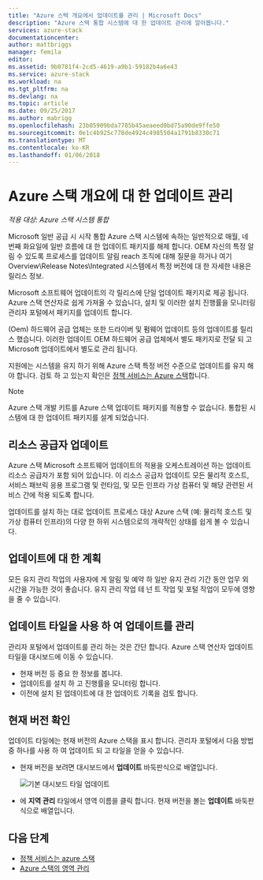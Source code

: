 ```yaml
---
title: "Azure 스택 개요에서 업데이트를 관리 | Microsoft Docs"
description: "Azure 스택 통합 시스템에 대 한 업데이트 관리에 알아봅니다."
services: azure-stack
documentationcenter: 
author: mattbriggs
manager: femila
editor: 
ms.assetid: 9b0781f4-2cd5-4619-a9b1-59182b4a6e43
ms.service: azure-stack
ms.workload: na
ms.tgt_pltfrm: na
ms.devlang: na
ms.topic: article
ms.date: 09/25/2017
ms.author: mabrigg
ms.openlocfilehash: 23b05909bda7785b45aeaeed0bd75a90de9ffe50
ms.sourcegitcommit: 0e1c4b925c778de4924c4985504a1791b8330c71
ms.translationtype: MT
ms.contentlocale: ko-KR
ms.lasthandoff: 01/06/2018
---
```

# <a name="manage-updates-in-azure-stack-overview"></a>Azure 스택 개요에 대 한 업데이트 관리

*적용 대상: Azure 스택 시스템 통합*

Microsoft 일반 공급 시 시작 통합 Azure 스택 시스템에 속하는 일반적으로 매월, 네 번째 화요일에 일반 흐름에 대 한 업데이트 패키지를 해제 합니다. OEM 자신의 특정 알림 수 있도록 프로세스를 업데이트 알림 reach 조직에 대해 질문을 하거나 여기 Overview\Release Notes\Integrated 시스템에서 특정 버전에 대 한 자세한 내용은 릴리스 정보.

Microsoft 소프트웨어 업데이트의 각 릴리스에 단일 업데이트 패키지로 제공 됩니다. Azure 스택 연산자로 쉽게 가져올 수 있습니다, 설치 및 이러한 설치 진행률을 모니터링 관리자 포털에서 패키지를 업데이트 합니다. 

(Oem) 하드웨어 공급 업체는 또한 드라이버 및 펌웨어 업데이트 등의 업데이트를 릴리스 했습니다. 이러한 업데이트 OEM 하드웨어 공급 업체에서 별도 패키지로 전달 되 고 Microsoft 업데이트에서 별도로 관리 됩니다.

지원에는 시스템을 유지 하기 위해 Azure 스택 특정 버전 수준으로 업데이트를 유지 해야 합니다. 검토 하 고 있는지 확인은 [정책 서비스는 Azure 스택](azure-stack-servicing-policy.md)합니다.

> [!NOTE]
> Azure 스택 개발 키트를 Azure 스택 업데이트 패키지를 적용할 수 없습니다. 통합된 시스템에 대 한 업데이트 패키지를 설계 되었습니다.

## <a name="the-update-resource-provider"></a>리소스 공급자 업데이트

Azure 스택 Microsoft 소프트웨어 업데이트의 적용을 오케스트레이션 하는 업데이트 리소스 공급자가 포함 되어 있습니다. 이 리소스 공급자 업데이트 모든 물리적 호스트, 서비스 패브릭 응용 프로그램 및 런타임, 및 모든 인프라 가상 컴퓨터 및 해당 관련된 서비스 간에 적용 되도록 합니다.

업데이트를 설치 하는 대로 업데이트 프로세스 대상 Azure 스택 (예: 물리적 호스트 및 가상 컴퓨터 인프라)의 다양 한 하위 시스템으로의 개략적인 상태를 쉽게 볼 수 있습니다.

## <a name="plan-for-updates"></a>업데이트에 대 한 계획

모든 유지 관리 작업의 사용자에 게 알림 및 예약 하 일반 유지 관리 기간 동안 업무 외 시간을 가능한 것이 좋습니다. 유지 관리 작업 테 넌 트 작업 및 포털 작업이 모두에 영향을 줄 수 있습니다.

## <a name="using-the-update-tile-to-manage-updates"></a>업데이트 타일을 사용 하 여 업데이트를 관리
관리자 포털에서 업데이트를 관리 하는 것은 간단 합니다. Azure 스택 연산자 업데이트 타일을 대시보드에 이동 수 있습니다.

- 현재 버전 등 중요 한 정보를 봅니다.
- 업데이트를 설치 하 고 진행률을 모니터링 합니다.
- 이전에 설치 된 업데이트에 대 한 업데이트 기록을 검토 합니다.
 
## <a name="determine-the-current-version"></a>현재 버전 확인

업데이트 타일에는 현재 버전의 Azure 스택을 표시 합니다. 관리자 포털에서 다음 방법 중 하나를 사용 하 여 업데이트 되 고 타일을 얻을 수 있습니다.

- 현재 버전을 보려면 대시보드에서 **업데이트** 바둑판식으로 배열입니다.
 
   ![기본 대시보드 타일 업데이트](./media/azure-stack-updates/image1.png)
 
- 에 **지역 관리** 타일에서 영역 이름을 클릭 합니다. 현재 버전을 볼는 **업데이트** 바둑판식으로 배열입니다.

## <a name="next-steps"></a>다음 단계

- [정책 서비스는 azure 스택](azure-stack-servicing-policy.md) 
- [Azure 스택의 영역 관리](azure-stack-region-management.md)     


